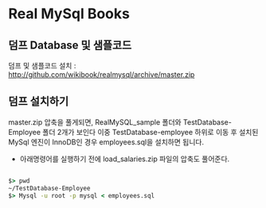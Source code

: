 # Real MySql Books

## 덤프 Database 및 샘플코드

덤프 및 샘플코드 설치 : http://github.com/wikibook/realmysql/archive/master.zip

## 덤프 설치하기

master.zip 압축을 풀게되면, RealMySQL_sample 폴더와 TestDatabase-Employee 폴더 2개가 보인다 이중 TestDatabase-employee 하위로 이동 후 설치된 MySql 엔진이 InnoDB인 경우 employees.sql을 설치하면 됩니다.
* 아래명령어를 실행하기 전에 load_salaries.zip 파일의 압축도 풀어준다.

```cmd

$> pwd
~/TestDatabase-Employee
$> Mysql -u root -p mysql < employees.sql
```